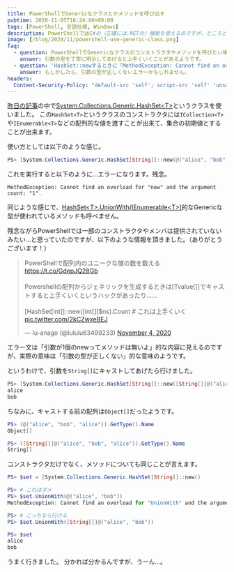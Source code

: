 ```yaml
---
title: PowerShellでGenericなクラスとかメソッドを呼び出す
pubtime: 2020-11-05T18:24:00+09:00
tags: [PowerShell, 言語仕様, Windows]
description: PowerShellではC#の（正確には.NETの）機能を使えるのですが、ところどころ制約があったりします。Generic回りなどもそうで、動的型なPowerShellから使うためには少し型に気を使う必要があります。というわけで、PowerShellでGenericなクラスを扱う方法です。
image: [/blog/2020/11/powershell-use-generic-class.png]
faq:
  - question: PowerShellでGenericなクラスのコンストラクタやメソッドを呼びたい場合はどうしたら良い？
    answer: 引数の型を丁寧に明示してあげると上手くいくことがあるようです。
  - question: 'HashSet::newするときに「MethodException: Cannot find an overload for "new" and the argument count: "1".」ってエラーが出た。これは何？'
    answer: もしかしたら、引数の型が正しくないエラーかもしれません。
headers:
  Content-Security-Policy: "default-src 'self'; script-src 'self' 'unsafe-inline' https://platform.twitter.com/; style-src 'self' 'unsafe-inline' https://*.twitter.com/; img-src 'self' https://*.twitter.com/ https://*.twimg.com/; frame-src https://platform.twitter.com/ https://syndication.twitter.com/; frame-ancestors 'none'"
---
```


[昨日の記事](/blog/2020/11/powershell-unique-value-count)の中で[System.Collections.Generic.HashSet&lt;T&gt;](https://docs.microsoft.com/ja-jp/dotnet/api/system.collections.generic.hashset-1)というクラスを使いました。
この`HashSet<T>`というクラスのコンストラクタには`ICollection<T>`や`IEnumerable<T>`などの配列的な値を渡すことが出来て、集合の初期値とすることが出来ます。

使い方としては以下のような感じ。

``` ps1
PS> [System.Collections.Generic.HashSet[String]]::new(@("alice", "bob", "alice"))
```

これを実行すると以下のように…エラーになります。残念。

```
MethodException: Cannot find an overload for "new" and the argument count: "1".
```

同じような感じで、[HashSet&lt;T&gt;.UnionWith(IEnumerable&lt;T&gt;)](https://docs.microsoft.com/ja-jp/dotnet/api/system.collections.generic.hashset-1.unionwith)的なGenericな型が使われているメソッドも呼べません。

残念ながらPowerShellでは一部のコンストラクタやメンバは提供されていないみたい…と思っていたのですが、以下のような情報を頂きました。（ありがとうございます！）

<blockquote class="twitter-tweet"><p lang="ja" dir="ltr">PowerShellで配列内のユニークな値の数を数える <a href="https://t.co/GdepJQ28Gb">https://t.co/GdepJQ28Gb</a> <br><br>Powershellの配列からジェネリックを生成するときは[Tvalue[]]でキャストすると上手くいくというハックがあったり......<br><br>[HashSet[int]]::new([int[]]$ns).Count # これは上手くいく <a href="https://t.co/2kCZwxeBEJ">pic.twitter.com/2kCZwxeBEJ</a></p>&mdash; lu-anago (@lululu63499233) <a href="https://twitter.com/lululu63499233/status/1324020148500508673?ref_src=twsrc%5Etfw">November 4, 2020</a></blockquote> <script async src="https://platform.twitter.com/widgets.js" charset="utf-8"></script>

エラー文は「引数が1個のnewってメソッドは無いよ」的な内容に見えるのですが、実際の意味は「引数の型が正しくない」的な意味のようです。

というわけで、引数を`String[]`にキャストしてあげたら行けました。

``` ps1
PS> [System.Collections.Generic.HashSet[String]]::new([String[]]@("alice", "bob", "alice"))
alice
bob
```

ちなみに、キャストする前の配列は`Object[]`だったようです。

``` ps1
PS> (@("alice", "bob", "alice")).GetType().Name
Object[]

PS> ([String[]]@("alice", "bob", "alice")).GetType().Name
String[]
```

コンストラクタだけでなく、メソッドについても同じことが言えます。

``` ps1
PS> $set = [System.Collections.Generic.HashSet[String]]::new()

PS> # これはダメ
PS> $set.UnionWith(@("alice", "bob"))
MethodException: Cannot find an overload for "UnionWith" and the argument count: "1".

PS> # こっちなら行ける
PS> $set.UnionWith([String[]]@("alice", "bob"))

PS> $set
alice
bob
```

うまく行きました。
分かれば分かるんですが、うーん…。

